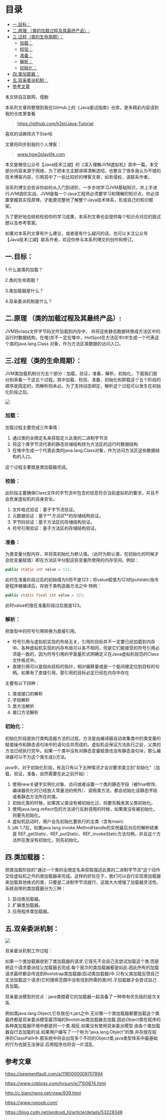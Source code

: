 # 目录
  * [一.目标：](#一目标：)
  * [二.原理 （类的加载过程及其最终产品）:](#二原理-（类的加载过程及其最终产品）)
  * [三.过程（类的生命周期）：](#三过程（类的生命周期）：)
    * [加载：](#加载：)
    * [校验：](#校验：)
    * [准备：](#准备：)
    * [解析：](#解析：)
    * [初始化：](#初始化：)
  * [四.类加载器：](#四类加载器：)
  * [五.双亲委派机制：](#五双亲委派机制：)
  * [参考文章](#参考文章)


本文转自互联网，侵删

本系列文章将整理到我在GitHub上的《Java面试指南》仓库，更多精彩内容请到我的仓库里查看
> https://github.com/h2pl/Java-Tutorial

喜欢的话麻烦点下Star哈

文章将同步到我的个人博客：
> www.how2playlife.com

本文是微信公众号【Java技术江湖】的《深入理解JVM虚拟机》其中一篇，本文部分内容来源于网络，为了把本文主题讲得清晰透彻，也整合了很多我认为不错的技术博客内容，引用其中了一些比较好的博客文章，如有侵权，请联系作者。

该系列博文会告诉你如何从入门到进阶，一步步地学习JVM基础知识，并上手进行JVM调优实战，JVM是每一个Java工程师必须要学习和理解的知识点，你必须要掌握其实现原理，才能更完整地了解整个Java技术体系，形成自己的知识框架。

为了更好地总结和检验你的学习成果，本系列文章也会提供每个知识点对应的面试题以及参考答案。

如果对本系列文章有什么建议，或者是有什么疑问的话，也可以关注公众号【Java技术江湖】联系作者，欢迎你参与本系列博文的创作和修订。

<!-- more -->

## 一.目标：

1.什么是类的加载？

2.类的生命周期？

3.类加载器是什么？

4.双亲委派机制是什么？

## 二.原理 （类的加载过程及其最终产品）:

JVM将class文件字节码文件加载到内存中， 并将这些静态数据转换成方法区中的运行时数据结构，在堆(并不一定在堆中，HotSpot在方法区中)中生成一个代表这个类的java.lang.Class 对象，作为方法区类数据的访问入口。

## 三.过程（类的生命周期）：

JVM类加载机制分为五个部分：加载，验证，准备，解析，初始化，下面我们就分别来看一下这五个过程。其中加载、检验、准备、初始化和卸载这个五个阶段的顺序是固定的，而解析则未必。为了支持动态绑定，解析这个过程可以发生在初始化阶段之后。


![](https://java-tutorial.oss-cn-shanghai.aliyuncs.com/20230404221551.png)

### 加载：

加载过程主要完成三件事情：

1.  通过类的全限定名来获取定义此类的二进制字节流
2.  将这个类字节流代表的静态存储结构转为方法区的运行时数据结构
3.  在堆中生成一个代表此类的java.lang.Class对象，作为访问方法区这些数据结构的入口。

这个过程主要就是类加载器完成。

### 校验：

此阶段主要确保Class文件的字节流中包含的信息符合当前虚拟机的要求，并且不会危害虚拟机的自身安全。

1.  文件格式验证：基于字节流验证。
2.  元数据验证：基于**_方法区_**的存储结构验证。
3.  字节码验证：基于方法区的存储结构验证。
4.  符号引用验证：基于方法区的存储结构验证。

### 准备：

为类变量分配内存，并将其初始化为默认值。（此时为默认值，在初始化的时候才会给变量赋值）即在方法区中分配这些变量所使用的内存空间。例如：

```java
public static int value = 123;

```

此时在准备阶段过后的初始值为0而不是123；将value赋值为123的putstatic指令是程序被编译后，存放于类构造器<client>方法之中.特例：

```java
public static final int value = 123;

```

此时value的值在准备阶段过后就是123。

### 解析：

把类型中的符号引用转换为直接引用。

*   符号引用与虚拟机实现的布局无关，引用的目标并不一定要已经加载到内存中。各种虚拟机实现的内存布局可以各不相同，但是它们能接受的符号引用必须是一致的，因为符号引用的字面量形式明确定义在Java虚拟机规范的Class文件格式中。
*   直接引用可以是指向目标的指针，相对偏移量或是一个能间接定位到目标的句柄。如果有了直接引用，那引用的目标必定已经在内存中存在

主要有以下四种：

1.  类或接口的解析
2.  字段解析
3.  类方法解析
4.  接口方法解析

### 初始化：

初始化阶段是执行类构造器<client>方法的过程。<client>方法是由编译器自动收集类中的类变量的赋值操作和静态语句块中的语句合并而成的。虚拟机会保证<client>方法执行之前，父类的<client>方法已经执行完毕。如果一个类中没有对静态变量赋值也没有静态语句块，那么编译器可以不为这个类生成<client>()方法。

java中，对于初始化阶段，有且只有以下五种情况才会对要求类立刻“初始化”（加载，验证，准备，自然需要在此之前开始）：

1.  使用new关键字实例化对象、访问或者设置一个类的静态字段（被final修饰、编译器优化时已经放入常量池的例外）、调用类方法，都会初始化该静态字段或者静态方法所在的类。
2.  初始化类的时候，如果其父类没有被初始化过，则要先触发其父类初始化。
3.  使用java.lang.reflect包的方法进行反射调用的时候，如果类没有被初始化，则要先初始化。
4.  虚拟机启动时，用户会先初始化要执行的主类（含有main）
5.  jdk 1.7后，如果java.lang.invoke.MethodHandle的实例最后对应的解析结果是 REF_getStatic、REF_putStatic、REF_invokeStatic方法句柄，并且这个方法所在类没有初始化，则先初始化。

## 四.类加载器：

把类加载阶段的“通过一个类的全限定名来获取描述此类的二进制字节流”这个动作交给虚拟机之外的类加载器来完成。这样的好处在于，我们可以自行实现类加载器来加载其他格式的类，只要是二进制字节流就行，这就大大增强了加载器灵活性。系统自带的类加载器分为三种：

1.  启动类加载器。
2.  扩展类加载器。
3.  应用程序类加载器。

## 五.双亲委派机制：


![](https://java-tutorial.oss-cn-shanghai.aliyuncs.com/20230404221618.png)


双亲委派机制工作过程：

如果一个类加载器收到了类加载器的请求.它首先不会自己去尝试加载这个类.而是把这个请求委派给父加载器去完成.每个层次的类加载器都是如此.因此所有的加载请求最终都会传送到Bootstrap类加载器(启动类加载器)中.只有父类加载反馈自己无法加载这个请求(它的搜索范围中没有找到所需的类)时.子加载器才会尝试自己去加载。

双亲委派模型的优点：java类随着它的加载器一起具备了一种带有优先级的层次关系.

例如类java.lang.Object,它存放在rt.jart之中.无论哪一个类加载器都要加载这个类.最终都是双亲委派模型最顶端的Bootstrap类加载器去加载.因此Object类在程序的各种类加载器环境中都是同一个类.相反.如果没有使用双亲委派模型.由各个类加载器自行去加载的话.如果用户编写了一个称为“java.lang.Object”的类.并存放在程序的ClassPath中.那系统中将会出现多个不同的Object类.java类型体系中最基础的行为也就无法保证.应用程序也将会一片混乱.


## 参考文章

<https://segmentfault.com/a/1190000009707894>

<https://www.cnblogs.com/hysum/p/7100874.html>

<http://c.biancheng.net/view/939.html>

<https://www.runoob.com/>

https://blog.csdn.net/android_hl/article/details/53228348


